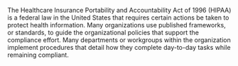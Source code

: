 The Healthcare Insurance Portability and Accountability Act of 1996 (HIPAA) is a federal law in the United States that requires certain actions be taken to protect health information. Many organizations use published frameworks, or standards, to guide the organizational policies that support the compliance effort. Many departments or workgroups within the organization implement procedures that detail how they complete day-to-day tasks while remaining compliant. 

